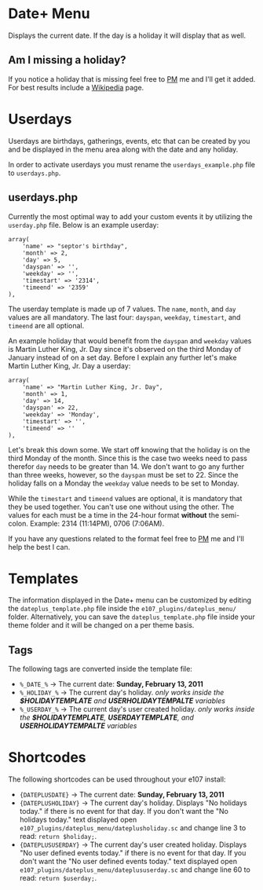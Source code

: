 # Date+ Menu

Displays the current date. If the day is a holiday it will display that as well.

## Am I missing a holiday?

If you notice a holiday that is missing feel free to [PM](http://e107.org/e107_plugins/pm/pm.php?send.37) me and I'll get it added. For best results include a [Wikipedia](http://en.wikipedia.org/wiki/Main_Page) page.


# Userdays

Userdays are birthdays, gatherings, events, etc that can be created by you and be displayed in the menu area along with the date and any holiday.

In order to activate userdays you must rename the `userdays_example.php` file to `userdays.php`.

## userdays.php

Currently the most optimal way to add your custom events it by utilizing the `userday.php` file. Below is an example userday:

	array(
		'name' => "septor's birthday",
		'month' => 2,
		'day' => 5,
		'dayspan' => '',
		'weekday' => '',
		'timestart' => '2314',
		'timeend' => '2359'
	),

The userday template is made up of 7 values. The `name`, `month`, and `day` values are all mandatory. The last four:  `dayspan`, `weekday`, `timestart`, and `timeend` are all optional.

An example holiday that would benefit from the `dayspan` and `weekday` values is Martin Luther King, Jr. Day since it's observed on the third Monday of January instead of on a set
day. Before I explain any further let's make Martin Luther King, Jr. Day a userday:

	array(
		'name' => "Martin Luther King, Jr. Day",
		'month' => 1,
		'day' => 14,
		'dayspan' => 22,
		'weekday' => 'Monday',
		'timestart' => '',
		'timeend' => ''
	),

Let's break this down some. We start off knowing that the holiday is on the third Monday of the month. Since this is the case two weeks need to pass therefor `day` needs to be greater
than 14. We don't want to go any further than three weeks, however, so the `dayspan` must be set to 22. Since the holiday falls on a Monday the `weekday` value needs to be set to Monday.

While the `timestart` and `timeend` values are optional, it is mandatory that they be used together. You can't use one without using the other. The values for each must be a time
in the 24-hour format **without** the semi-colon. Example: 2314 (11:14PM), 0706 (7:06AM).

If you have any questions related to the format feel free to [PM](http://e107.org/e107_plugins/pm/pm.php?send.37) me and I'll help the best I can.


# Templates

The information displayed in the Date+ menu can be customized by editing the `dateplus_template.php` file inside the `e107_plugins/dateplus_menu/` folder.
Alternatively, you can save the `dateplus_template.php` file inside your theme folder and it will be changed on a per theme basis.

## Tags

The following tags are converted inside the template file:

* `%_DATE_%` → The current date: **Sunday, February 13, 2011**
* `%_HOLIDAY_%` → The current day's holiday. *only works inside the **$HOLIDAYTEMPLATE** and **USERHOLIDAYTEMPALTE** variables*
* `%_USERDAY_%` → The current day's user created holiday. *only works inside the **$HOLIDAYTEMPLATE**, **USERDAYTEMPLATE**, and **USERHOLIDAYTEMPALTE** variables*


# Shortcodes

The following shortcodes can be used throughout your e107 install:

* `{DATEPLUSDATE}` → The current date: **Sunday, February 13, 2011**
* `{DATEPLUSHOLIDAY}` → The current day's holiday. Displays "No holidays today." if there is no event for that day. If you don't want the "No holidays today." text
displayed open `e107_plugins/dateplus_menu/dateplusholiday.sc` and change line 3 to read: `return $holiday;`.
* `{DATEPLUSUSERDAY}` → The current day's user created holiday. Displays "No user defined events today." if there is no event for that day. If you don't want the
"No user defined events today." text displayed open `e107_plugins/dateplus_menu/dateplususerday.sc` and change line 60 to read: `return $userday;`.